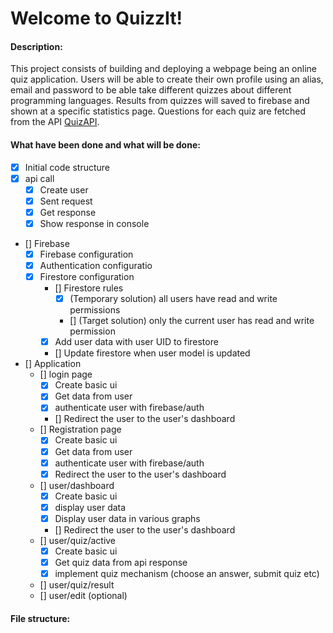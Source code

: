 # Welcome to QuizzIt!

#### Description:

This project consists of building and deploying a webpage being an online quiz application. Users will be able to create their own profile using an alias, email and password to be able take different quizzes about different programming languages. Results from quizzes will saved to firebase and shown at a specific statistics page. Questions for each quiz are fetched from the API [QuizAPI](https://quizapi.io).

#### What have been done and what will be done:

- [x] Initial code structure
- [x] api call
  - [x] Create user
  - [x] Sent request
  - [x] Get response
  - [x] Show response in console
- [] Firebase
  - [x] Firebase configuration
  - [x] Authentication configuratio
  - [x] Firestore configuration
    - [] Firestore rules
      - [x] (Temporary solution) all users have read and write permissions
      - [] (Target solution) only the current user has read and write permission
    - [x] Add user data with user UID to firestore
    - [] Update firestore when user model is updated
- [] Application
  - [] login page
    - [x] Create basic ui
    - [x] Get data from user
    - [x] authenticate user with firebase/auth
    - [] Redirect the user to the user's dashboard
  - [] Registration page
    - [x] Create basic ui
    - [x] Get data from user
    - [x] authenticate user with firebase/auth
    - [x] Redirect the user to the user's dashboard
  - [] user/dashboard
    - [x] Create basic ui
    - [x] display user data
    - [x] Display user data in various graphs
    - [] Redirect the user to the user's dashboard
  - [] user/quiz/active
    - [x] Create basic ui
    - [x] Get quiz data from api response
    - [x] implement quiz mechanism (choose an answer, submit quiz etc)
  - [] user/quiz/result
  - [] user/edit (optional)

#### File structure:
